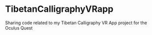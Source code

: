 # TibetanCalligraphyVRapp
Sharing code related to my Tibetan Calligraphy VR App project for the Oculus Quest
